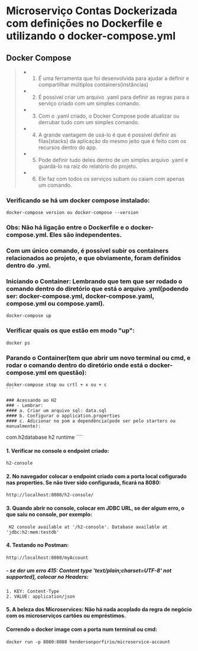 # Microserviço Contas Dockerizada com definições no Dockerfile e utilizando o docker-compose.yml

## Docker Compose
> - 1. É uma ferramenta que foi desenvolvida para ajudar a definir e compartilhar múltiplos containers(instâncias)
> - 2. É possível criar um arquivo .yaml para definir as regras para o serviço criado com um simples comando.
> - 3. Com o .yaml criado, o Docker Compose pode atualizar ou derrubar tudo com um simples comando.
> - 4. A grande vantagem de usá-lo é que é possível definir as filas(stacks) da aplicação do mesmo jeito que é feito com os recursos dentro do app.
> - 5. Pode definir tudo deles dentro de um simples arquivo .yaml e guardá-lo na raiz do relatório do projeto.
> - 6. Ele faz com todos os serviços subam ou caiam com apenas um comando.

### Verificando se há um docker compose instalado:
````
docker-compose version ou docker-compose --version
````

### Obs: Não há ligação entre o Dockerfile e o docker-compose.yml. Eles são independentes.

### Com um único comando, é possível subir os containers relacionados ao projeto, e que obviamente, foram definidos dentro do .yml.
### Iniciando o Container: Lembrando que tem que ser rodado o comando dentro do diretório que está o arquivo .yml(podendo ser: docker-compose.yml, docker-compose.yaml, compose.yml ou compose.yaml).
````
docker-compose up
````
### Verificar quais os que estão em modo "up":
````
docker ps
````
### Parando o Container(tem que abrir um novo terminal ou cmd, e rodar o comando dentro do diretório onde está o docker-compose.yml em questão):
````
docker-compose stop ou crtl + x ou + c
```

### Acessando ao H2
### - Lembrar:
#### a. Criar um arquivo sql: data.sql
#### b. Configurar o application.properties
#### c. Adicionar no pom a dependência(pode ser pelo starters ou manualmente):
````
<dependency>
			<groupId>com.h2database</groupId>
			<artifactId>h2</artifactId>
			<scope>runtime</scope>
</dependency>
````

#### 1. Verificar no console o endpoint criado:
````
h2-console
````
#### 2. No navegador colocar o endpoint criado com a porta local cofigurado nas properties. Se não tiver sido configurada, ficará na 8080:
````
http://localhost:8080/h2-console/
````
#### 3. Quando abrir no console, colocar em JDBC URL, se der algum erro, o que saiu no console, por exemplo:
````
 H2 console available at '/h2-console'. Database available at 'jdbc:h2:mem:testdb'
````
#### 4. Testando no Postman:
````
http://localhost:8080/myAccount
````
##### - se der um erro 415: Content type 'text/plain;charset=UTF-8' not supported], colocar no Headers:
````
1. KEY: Content-Type
2. VALUE: application/json
````
#### 5. A beleza dos Microservices: Não há nada acoplado da regra de negócio com os microserviços cartões ou empréstimos.

#### Correndo o docker image com a porta num terminal ou cmd:
````
docker run -p 8080:8080 hendersonporfirio/microservice-account

````
